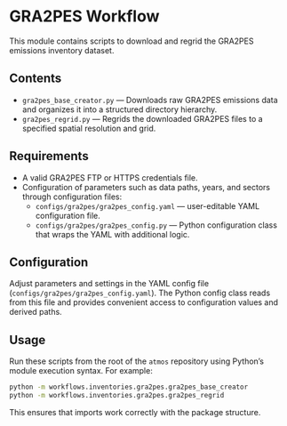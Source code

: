 # GRA2PES Workflow

This module contains scripts to download and regrid the GRA2PES emissions inventory dataset. 

## Contents

- `gra2pes_base_creator.py` — Downloads raw GRA2PES emissions data and organizes it into a structured directory hierarchy.
- `gra2pes_regrid.py` — Regrids the downloaded GRA2PES files to a specified spatial resolution and grid.

## Requirements

- A valid GRA2PES FTP or HTTPS credentials file.
- Configuration of parameters such as data paths, years, and sectors through configuration files:
  - `configs/gra2pes/gra2pes_config.yaml` — user-editable YAML configuration file.
  - `configs/gra2pes/gra2pes_config.py` — Python configuration class that wraps the YAML with additional logic.

## Configuration

Adjust parameters and settings in the YAML config file (`configs/gra2pes/gra2pes_config.yaml`). The Python config class reads from this file and provides convenient access to configuration values and derived paths.

## Usage

Run these scripts from the root of the `atmos` repository using Python’s module execution syntax. For example:

```bash
python -m workflows.inventories.gra2pes.gra2pes_base_creator
python -m workflows.inventories.gra2pes.gra2pes_regrid
```

This ensures that imports work correctly with the package structure.


